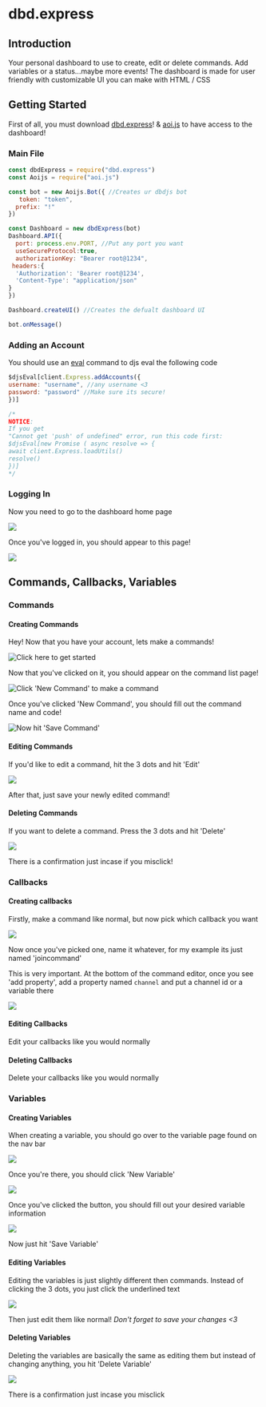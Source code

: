 # dbd.express

## Introduction

Your personal dashboard to use to create, edit or delete commands. Add variables or a status...maybe more events! The dashboard is made for user friendly with customizable UI you can make with HTML / CSS

## Getting Started

First of all, you must download [dbd.express](https://www.npmjs.com/package/dbd.express)! & [aoi.js](https://www.npmjs.com/package/aoi.js) to have access to the dashboard!

### Main File

```javascript
const dbdExpress = require("dbd.express")
const Aoijs = require("aoi.js")

const bot = new Aoijs.Bot({ //Creates ur dbdjs bot
   token: "token",
  prefix: "!"
})

const Dashboard = new dbdExpress(bot)
Dashboard.API({
  port: process.env.PORT, //Put any port you want
  useSecureProtocol:true,
  authorizationKey: "Bearer root@1234",
 headers:{
  'Authorization': 'Bearer root@1234',
  'Content-Type': "application/json"
}
})

Dashboard.createUI() //Creates the defualt dashboard UI

bot.onMessage()
```

### Adding an Account

You should use an [eval](../functions/usdeval.md) command to djs eval the following code

```javascript
$djsEval[client.Express.addAccounts({
username: "username", //any username <3
password: "password" //Make sure its secure!
})]

/*
NOTICE:
If you get
"Cannot get 'push' of undefined" error, run this code first:
$djsEval[new Promise ( async resolve => {
await client.Express.loadUtils()
resolve()
})]
*/
```

### Logging In

Now you need to go to the dashboard home page

![](<../../.gitbook/assets/image (66).png>)

Once you've logged in, you should appear to this page!

![](<../../.gitbook/assets/image (19).png>)

## Commands, Callbacks, Variables

### Commands

#### Creating Commands

Hey! Now that you have your account, lets make a commands!

![Click here to get started](<../../.gitbook/assets/image (56).png>)

Now that you've clicked on it, you should appear on the command list page!

![Click 'New Command' to make a command](<../../.gitbook/assets/image (37).png>)

Once you've clicked 'New Command', you should fill out the command name and code!

![Now hit 'Save Command'](<../../.gitbook/assets/image (69).png>)

#### Editing Commands

If you'd like to edit a command, hit the 3 dots and hit 'Edit'

![](<../../.gitbook/assets/image (43).png>)

After that, just save your newly edited command!

#### Deleting Commands

If you want to delete a command. Press the 3 dots and hit 'Delete'

![](<../../.gitbook/assets/image (58).png>)

There is a confirmation just incase if you misclick!

### Callbacks

#### Creating callbacks

Firstly, make a command like normal, but now pick which callback you want

![](<../../.gitbook/assets/image (72).png>)

Now once you've picked one, name it whatever, for my example its just named 'joincommand'

This is very important. At the bottom of the command editor, once you see 'add property', add a property named `channel` and put a channel id or a variable there

![](<../../.gitbook/assets/image (49).png>)

#### Editing Callbacks

Edit your callbacks like you would normally

#### Deleting Callbacks

Delete your callbacks like you would normally

### Variables

#### Creating Variables

When creating a variable, you should go over to the variable page found on the nav bar

![](<../../.gitbook/assets/image (68).png>)

Once you're there, you should click 'New Variable'

![](../../.gitbook/assets/image.png)

Once you've clicked the button, you should fill out your desired variable information

![](<../../.gitbook/assets/image (70).png>)

Now just hit 'Save Variable'

#### Editing Variables

Editing the variables is just slightly different then commands. Instead of clicking the 3 dots, you just click the underlined text

![](<../../.gitbook/assets/image (51).png>)

Then just edit them like normal! _Don't forget to save your changes <3_

#### Deleting Variables

Deleting the variables are basically the same as editing them but instead of changing anything, you hit 'Delete Variable'

![](<../../.gitbook/assets/image (17).png>)

There is a confirmation just incase you misclick
